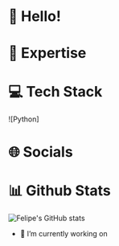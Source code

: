 # 👋 Hello!


# 🚀 Expertise


# 💻 Tech Stack
![Python] 

# 🌐 Socials


# 📊 Github Stats
![Felipe's GitHub stats](https://github-readme-stats.vercel.app/api?username=felipern09&show_icons=true&theme=radical)

- 🔭 I’m currently working on

